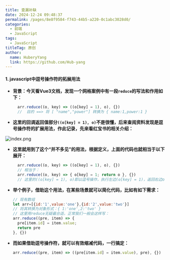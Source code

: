 ```yaml
---
title: 查漏补缺
date: 2024-12-24 09:48:37
permalink: /pages/8e8f9584-f743-44b5-a220-0c1abc3028d0/
categories:
  - 前端
  - JavaScript
tags:
  - JavaScript
titleTag: 原创
author:
  name: HuberyYang
  link: https://github.com/Hub-yang
---
```


#### **1.** javascript中逗号操作符的拓展用法

  - **背景：今天看Vue3文档，发现一个网格案例中有一段`reduce`的写法和作用如下：**

    ```JavaScript
      arr.reduce((o, key) => ((o[key] = 1), o), {})
      //  目的 ==> 将 [ "name","power"] 转换为 { name:1,power:1 }
    ```

  - **这里的回调返回值部分`((o[key] = 1), o)`不是很懂，后来查阅资料发现是逗号操作符的扩展用法，作此记录，先来看红宝书的相关介绍：**

  ![index.png](https://tc-cdn.flowus.cn/oss/6ba842b2-aab0-458d-a99c-01bb737f8e12/index.png?time=1738896300&token=940193845911257875879f4c12adad4f51603f0158e62337285de08b85183685&role=free)

  - **这里就用到了这个“并不多见”的用法，根据定义，上面的代码也就相当于以下展开：**

    ```JavaScript
      arr.reduce((o, key) => ((o[key] = 1), o), {})
      // 相当于：
      arr.reduce((o, key) => { o[key] = 1; return o }, {})
      // 这里的((o[key] = 1), o)即以逗号操作，执行左边(o[key] = 1)，返回右边o
    ```


  - **举个例子，借助这个用法，在某些场景就可以简化代码，比如有如下需求：**

    ```JavaScript
    // 现有数组
    let arr=[{id:'1',value:'one'},{id:'2',value:'two'}]
    // 将其转换为对象形式：{ 1:'one',2:'two' }
    // 这里用reduce无疑最合适，正常我们一般会这样写：
    arr.reduce((pre, item) => {
      pre[item.id] = item.value;
      return pre
    }, {})
    ```


  - **而如果借助逗号操作符，就可以有效缩减代码，一行搞定：**

    ```JavaScript
    arr.reduce((pre, item) => ((pre[item.id] = item.value), pre), {})
    ```


